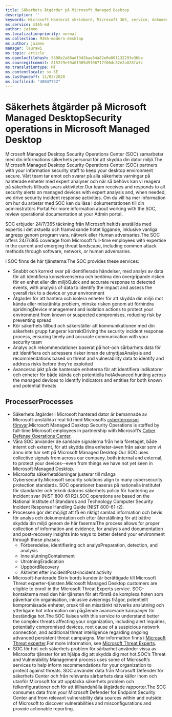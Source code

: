 ```yaml
---
title: Säkerhets åtgärder på Microsoft Managed Desktop
description: ''
keywords: Microsoft Hanterat skrivbord, Microsoft 365, service, dokumentation
ms.service: m365-md
author: jaimeo
ms.localizationpriority: normal
ms.collection: M365-modern-desktop
ms.author: jaimeo
manager: laurawi
ms.topic: article
ms.openlocfilehash: 5698e2a88adf3d2bae84a82e0e001132293e36be
ms.sourcegitcommit: 815229e39a0f905d9f06717f00dc82e2a028fa7c
ms.translationtype: MT
ms.contentlocale: sv-SE
ms.lasthandoff: 11/03/2020
ms.locfileid: "48847722"
---
```

# <a name="security-operations-in-microsoft-managed-desktop"></a><span data-ttu-id="48354-103">Säkerhets åtgärder på Microsoft Managed Desktop</span><span class="sxs-lookup"><span data-stu-id="48354-103">Security operations in Microsoft Managed Desktop</span></span>

<span data-ttu-id="48354-104">Microsoft Managed Desktop Security Operations Center (SOC) samarbetar med din informations säkerhets personal för att skydda din dator miljö.</span><span class="sxs-lookup"><span data-stu-id="48354-104">The Microsoft Managed Desktop Security Operations Center (SOC) partners with your information security staff to keep your desktop environment secure.</span></span> <span data-ttu-id="48354-105">Vårt team tar emot och svarar på alla säkerhets varningar på hanterade enheter med expert analyser och när så behövs kan vi reagera på säkerhets tillbuds svars aktiviteter.</span><span class="sxs-lookup"><span data-stu-id="48354-105">Our team receives and responds to all security alerts on managed devices with expert analysis and, when needed, we drive security incident response activities.</span></span> <span data-ttu-id="48354-106">Om du vill ha mer information om hur du arbetar med SOC kan du läsa i dokumentationen till din administratörs Portal.</span><span class="sxs-lookup"><span data-stu-id="48354-106">For more information about working with the SOC, review operational documentation at your Admin portal.</span></span>

<span data-ttu-id="48354-107">SOC erbjuder 24/7/365 täckning från Microsoft heltids anställda med expertis i det aktuella och framväxande hotet liggande, inklusive vanliga angrepp genom program vara, nätverk eller Human adversaries.</span><span class="sxs-lookup"><span data-stu-id="48354-107">The SOC offers 24/7/365 coverage from Microsoft full-time employees with expertise in the current and emerging threat landscape, including common attack methods through software, network, or human adversaries.</span></span>

<span data-ttu-id="48354-108">I SOC finns de här tjänsterna:</span><span class="sxs-lookup"><span data-stu-id="48354-108">The SOC provides these services:</span></span>
- <span data-ttu-id="48354-109">Snabbt och korrekt svar på identifierade händelser, med analys av data för att identifiera konsekvenserna och bedöma den övergripande risken för en enhet eller din miljö</span><span class="sxs-lookup"><span data-stu-id="48354-109">Quick and accurate response to detected events, with analysis of data to identify the impact and assess the overall risk to a device or your environment</span></span>
- <span data-ttu-id="48354-110">Åtgärder för att hantera och isolera enheter för att skydda din miljö mot kända eller misstänkta problem, minska risken genom att förhindra spridning</span><span class="sxs-lookup"><span data-stu-id="48354-110">Device management and isolation actions to protect your environment from known or suspected compromises, reducing risk by preventing spread</span></span>
- <span data-ttu-id="48354-111">Kör säkerhets tillbud och säkerställer att kommunikationen med din säkerhets grupp fungerar korrekt</span><span class="sxs-lookup"><span data-stu-id="48354-111">Driving the security incident response process, ensuring timely and accurate communication with your security team</span></span>
- <span data-ttu-id="48354-112">Analys och rekommendationer baserat på hot-och sårbarhets data för att identifiera och adressera risker innan de utnyttjas</span><span class="sxs-lookup"><span data-stu-id="48354-112">Analysis and recommendations based on threat and vulnerability data to identify and address risks before they're exploited</span></span>
- <span data-ttu-id="48354-113">Avancerad jakt på de hanterade enheterna för att identifiera indikatorer och enheter för både kända och potentiella hot</span><span class="sxs-lookup"><span data-stu-id="48354-113">Advanced hunting across the managed devices to identify indicators and entities for both known and potential threats</span></span>

## <a name="processes"></a><span data-ttu-id="48354-114">Processer</span><span class="sxs-lookup"><span data-stu-id="48354-114">Processes</span></span>

- <span data-ttu-id="48354-115">Säkerhets åtgärder i Microsoft hanterad dator är bemannade av Microsoft-anställda i real tid med Microsofts [cyberterrorism försvar](https://www.microsoft.com/msrc/cdoc).</span><span class="sxs-lookup"><span data-stu-id="48354-115">Microsoft Managed Desktop Security Operations is staffed by full-time Microsoft employees in partnership with  Microsoft’s [Cyber Defense Operations Center](https://www.microsoft.com/msrc/cdoc).</span></span> 
- <span data-ttu-id="48354-116">Våra SOC använder de samlade signalerna från hela företaget, både internt och externt, för att skydda dina enheter-även från saker som vi ännu inte har sett på Microsoft Managed Desktop.</span><span class="sxs-lookup"><span data-stu-id="48354-116">Our SOC uses collective signals from across our company, both internal and external, to protect your devices--even from things we have not yet seen in Microsoft Managed Desktop.</span></span>
- <span data-ttu-id="48354-117">Microsofts säkerhetslösningar justerar till många Cybersecurity.</span><span class="sxs-lookup"><span data-stu-id="48354-117">Microsoft security solutions align to many cybersecurity protection standards.</span></span> <span data-ttu-id="48354-118">SOC operationer baseras på nationella institutet för standarder och teknik datorns säkerhets policy för hantering av incident svar (NIST 800-61 R2).</span><span class="sxs-lookup"><span data-stu-id="48354-118">SOC operations are based on the National Institute of Standards and Technology Computer Security Incident Response Handling Guide (NIST 800-61 r2).</span></span>
- <span data-ttu-id="48354-119">Processen gör det möjligt att få en riktigt samlad information och bevis för analys och dokumentation och efter återställning för att bättre skydda din miljö genom de här faserna:</span><span class="sxs-lookup"><span data-stu-id="48354-119">The process allows for proper collection of information and evidence, for analysis and documentation and post-recovery insights into ways to better defend your environment through these phases:</span></span>
    - <span data-ttu-id="48354-120">Förberedelse, identifiering och analys</span><span class="sxs-lookup"><span data-stu-id="48354-120">Preparation, detection, and analysis</span></span>
    - <span data-ttu-id="48354-121">Inne slutning</span><span class="sxs-lookup"><span data-stu-id="48354-121">Containment</span></span>
    - <span data-ttu-id="48354-122">Utrotning</span><span class="sxs-lookup"><span data-stu-id="48354-122">Eradication</span></span>
    - <span data-ttu-id="48354-123">Uppbörd</span><span class="sxs-lookup"><span data-stu-id="48354-123">Recovery</span></span>
    - <span data-ttu-id="48354-124">Aktivitet efter incident</span><span class="sxs-lookup"><span data-stu-id="48354-124">Post-incident activity</span></span>
- <span data-ttu-id="48354-125">Microsoft-hanterade Skriv bords kunder är berättigade till Microsoft Threat experter-tjänsten.</span><span class="sxs-lookup"><span data-stu-id="48354-125">Microsoft Managed Desktop customers are eligible to enroll in the Microsoft Threat Experts service.</span></span> <span data-ttu-id="48354-126">SOC-kontakterna med den här tjänsten för att förstå de komplexa hoten som påverkar din organisation, inklusive aviserings frågor, potentiellt kompromissade enheter, orsak till en misstänkt nätverks anslutning och ytterligare hot information om pågående avancerade kampanjer för beständiga hot.</span><span class="sxs-lookup"><span data-stu-id="48354-126">The SOC liaises with this service to understand better the complex threats affecting your organization, including alert inquiries, potentially compromised devices, root cause of a suspicious network connection, and additional threat intelligence regarding ongoing advanced persistent threat campaigns.</span></span> <span data-ttu-id="48354-127">Mer information finns i [Microsoft Threat experter](https://docs.microsoft.com/windows/security/threat-protection/microsoft-defender-atp/microsoft-threat-experts).</span><span class="sxs-lookup"><span data-stu-id="48354-127">For more information, see [Microsoft Threat Experts](https://docs.microsoft.com/windows/security/threat-protection/microsoft-defender-atp/microsoft-threat-experts).</span></span>
- <span data-ttu-id="48354-128">SOC för hot-och säkerhets problem för sårbarhet använder vissa av Microsofts tjänster för att hjälpa dig att skydda dig mot hot.</span><span class="sxs-lookup"><span data-stu-id="48354-128">SOC’s Threat and Vulnerability Management process uses some of Microsoft’s services to help inform recommendations for your organization to protect against threats.</span></span> <span data-ttu-id="48354-129">SOC använder data från Microsoft Defender för säkerhets Center och från relevanta sårbarhets data källor inom och utanför Microsoft för att upptäcka säkerhets problem och felkonfigurationer och för att tillhandahålla åtgärdade rapporter.</span><span class="sxs-lookup"><span data-stu-id="48354-129">The SOC consumes data from your Microsoft Defender for Endpoint Security Center and from relevant vulnerability data sources within and outside of Microsoft to discover vulnerabilities and misconfigurations and provide actionable reporting.</span></span>
